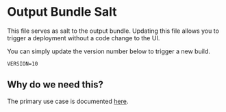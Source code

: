 # Output Bundle Salt

This file serves as salt to the output bundle. Updating this file allows you to
trigger a deployment without a code change to the UI.

You can simply update the version number below to trigger a new build.

```
VERSION=10
```

## Why do we need this?
The primary use case is documented [here](./docs/guides/run_updated_e2e_tests_in_luci_ui_promoter.md).
